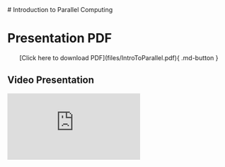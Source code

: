 <link rel="stylesheet" href="../../../assets/stylesheets/embedded_files.css">
# Introduction to Parallel Computing

<h1>Presentation PDF</h1>

<center>
[Click here to download PDF](files/IntroToParallel.pdf){ .md-button }
</center>

## Video Presentation
<div class="auto-resizable-iframe">
  <div>
    <iframe frameborder="0" allowfullscreen="" src="https://www.youtube.com/embed/3Qwhlihf9wc"></iframe>
  </div>
</div>




